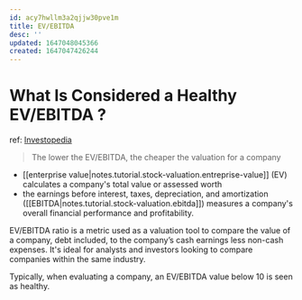 ```yaml
---
id: acy7hwllm3a2qjjw30pve1m
title: EV/EBITDA
desc: ''
updated: 1647048045366
created: 1647047426244
---
```

# What Is Considered a Healthy EV/EBITDA ?
ref: [Investopedia](https://www.investopedia.com/ask/answers/072715/what-considered-healthy-evebitda.asp)

> The lower the EV/EBITDA, the cheaper the valuation for a company

- [[enterprise value|notes.tutorial.stock-valuation.entreprise-value]] (EV) calculates a company's total value or assessed worth
- the earnings before interest, taxes, depreciation, and amortization ([[EBITDA|notes.tutorial.stock-valuation.ebitda]]) measures a company's overall financial performance and profitability.

EV/EBITDA ratio is a metric used as a valuation tool to compare the value of a company, debt included, to the company’s cash earnings less non-cash expenses. It's ideal for analysts and investors looking to compare companies within the same industry.

Typically, when evaluating a company, an EV/EBITDA value below 10 is seen as healthy.